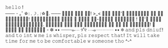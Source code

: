  𝚑𝚎𝚕𝚕𝚘 !  
 ─── ･ ｡ﾟ☆: *.☽ .* :☆ﾟ. ───
 𝚒𝚗𝚏𝚘 𝚊𝚋𝚝 𝚖𝚎! >_<
    𝚙𝚕𝚜 𝚍𝚘𝚗'𝚝 𝚊𝚙𝚙𝚛𝚘𝚊𝚌𝚑 𝚖𝚎 𝚜𝚘 𝚜𝚞𝚍𝚍𝚎𝚗𝚕𝚢! 𝚎𝚜𝚙𝚎𝚌𝚒𝚊𝚕𝚕𝚢 𝚠𝚑𝚎𝚗 𝙸 𝚑𝚊𝚟𝚎 𝚝𝚝-𝚝𝚘𝚞𝚌𝚑 𝚝𝚛𝚒𝚐𝚐𝚎𝚛 ! 𝚒𝚝'𝚜 𝚟𝚎𝚛𝚢 𝚞𝚗𝚌𝚘𝚖𝚏𝚘𝚛𝚝𝚊𝚋𝚕𝚎. 𝚙𝚎𝚘𝚙𝚕𝚎 𝚠𝚑𝚘 𝚌𝚊𝚗 𝚊𝚙𝚙𝚛𝚘𝚊𝚌𝚑 𝚖𝚎 𝚒𝚜 𝚖𝚢 𝚏𝚛𝚒𝚎𝚗𝚍𝚜! 𝙸 𝚕𝚘𝚟𝚎 𝚖𝚢 𝚙𝚘𝚘𝚔𝚒𝚎𝚜 -
 ✼ •• ┈┈┈┈๑⋅⋯ ୨˚୧ ⋯⋅๑┈┈┈┈ •• ✼
 𝚊𝚗𝚍 𝚙𝚕𝚜 𝚍𝚗𝚒𝚞𝚏! 𝚊𝚗𝚍 𝚝𝚘 𝚒𝚗𝚝 𝚠 𝚖𝚎 𝚒𝚜 𝚠𝚑𝚒𝚜𝚙𝚎𝚛, 𝚙𝚕𝚜 𝚛𝚎𝚜𝚙𝚎𝚌𝚝 𝚝𝚑𝚊𝚝! 𝙸𝚝 𝚠𝚒𝚕𝚕 𝚝𝚊𝚔𝚎 𝚝𝚒𝚖𝚎 𝚏𝚘𝚛 𝚖𝚎 𝚝𝚘 𝚋𝚎 𝚌𝚘𝚖𝚏𝚘𝚛𝚝𝚊𝚋𝚕𝚎 𝚠 𝚜𝚘𝚖𝚎𝚘𝚗𝚎 𝚝𝚑𝚘 ^-^
